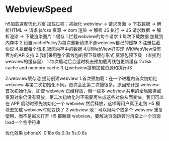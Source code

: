 # WebviewSpeed
h5加载速度优化方案
加载过程：初始化 webview -> 请求页面 -> 下载数据 -> 解析HTML -> 请求 js/css 资源 -> dom 渲染 -> 解析 JS 执行 -> JS 请求数据 -> 解析渲染 -> 下载渲染图片
1.缓存
	1.拦截webview的每个请求
		1.每次下载数据 加载到内存中
		2.设置cachePolicy为每次重新请求不走webview自己的缓存
		3.注册拦截协议
		4.拦截每个请求 返回内存中的数据
		4.UIWebView好实现  WKWebView没有官方的API支持
	2.我们采用整个离线包的预下载缓存形式 资源包预下载 （直接到webview的缓存里）
		1.每次启动后合适时机去预加载离线包更新缓存
		2.disk cache and memory cache
		3.让webview提前加载资源和执行JS
		
2.webview缓存池 提前创建webview
	1.首次预加载：在一个进程内首次初始化 webview 与第二次初始化不同，首次会比第二次慢很多。原因预计是 webview 首次初始化后，即使 webview 已经释放，但一些多 webview 共用的全局服务或资源对象仍没有释放，第二次初始化时不需要再生成这些对象从而变快。我们可以在 APP 启动时预先初始化一个 webview 然后释放，这样等用户真正走到 H5 模块去加载 webview时就变快了
	2.webview 池：可以用两个或多个 webview 重复使用，而不是每次打开 H5 都新建 webview。要解决页面跳转时清空上一个页面 load一个空字符串


优化效果 iphoneX :0.18s   6s:0.3s   5s:0.6s
